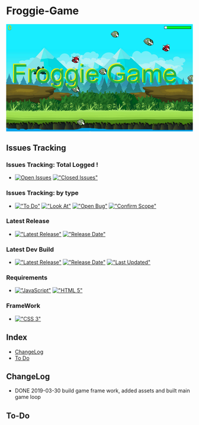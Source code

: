 # Froggie-Game
<img src="https://github.com/HermanRas/FroggieGame/blob/master/img/Logo.png" alt="#FroggieGame">

## Issues Tracking
### Issues Tracking: Total Logged !
 - [![Open Issues](https://img.shields.io/github/issues/hermanras/FroggieGame.svg)](https://github.com/HermanRas/FroggieGame/issues)
[!["Closed Issues"](https://img.shields.io/github/issues-closed/HermanRas/FroggieGame.svg?style=flat-square)](https://github.com/HermanRas/FroggieGame/issues)
### Issues Tracking: by type
 - [!["To Do"](https://img.shields.io/github/issues/hermanras/FroggieGame/help%20wanted.svg)](https://github.com/HermanRas/FroggieGame/labels/help%20wanted)
[!["Look At"](https://img.shields.io/github/issues/hermanras/FroggieGame/enhancement.svg)](https://github.com/HermanRas/FroggieGame/labels/enhancement)
[!["Open Bug"](https://img.shields.io/github/issues/hermanras/FroggieGame/bug.svg)](https://github.com/HermanRas/FroggieGame/labels/bug)
[!["Confirm Scope"](https://img.shields.io/github/issues/hermanras/FroggieGame/question.svg)](https://github.com/HermanRas/FroggieGame/labels/question)

### Latest Release
 - [!["Latest Release"](https://img.shields.io/github/release/hermanras/FroggieGame.svg)](https://github.com/HermanRas/FroggieGame/releases)
[!["Release Date"](https://img.shields.io/github/release-date/hermanras/FroggieGame.svg)](https://github.com/HermanRas/FroggieGame/releases)

### Latest Dev Build
 - [!["Latest Release"](https://img.shields.io/github/release-pre/hermanras/FroggieGame.svg)](https://github.com/HermanRas/FroggieGame/releases)
[!["Release Date"](https://img.shields.io/github/release-date-pre/hermanras/FroggieGame.svg)](https://github.com/HermanRas/FroggieGame/releases)
[!["Last Updated"](https://img.shields.io/github/last-commit/hermanras/FroggieGame.svg)](https://github.com/HermanRas/FroggieGame/releases)

### Requirements
 - [!["JavaScript"](https://img.shields.io/badge/JavaScript-1.8%5E-blue.svg)](https://developer.mozilla.org/en-US/docs/Web/JavaScript)
[!["HTML 5"](https://img.shields.io/badge/HTML-5-blue.svg)](https://html5test.com/results/desktop.html)

### FrameWork 
 - [!["CSS 3"](https://img.shields.io/badge/CSS-3-blue.svg)](http://www.css3.info/)

## Index
- [ChangeLog](#changelog)
- [To Do](#to-do)


## ChangeLog
- DONE 2019-03-30 build game frame work, added assets and built main game loop

## To-Do

